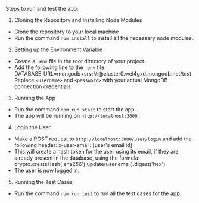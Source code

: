 Steps to run and test the app:

1. Cloning the Repository and Installing Node Modules
- Clone the repository to your local machine
- Run the command `npm install` to install all the necessary node modules.

2. Setting up the Environment Variable
- Create a `.env` file in the root directory of your project.
- Add the following line to the `.env` file:
  DATABASE_URL=mongodb+srv://<username>:<password>@cluster0.wel4gxd.mongodb.net/test
  Replace `<username>` and `<password>` with your actual MongoDB connection credentials.

3. Running the App
- Run the command `npm run start` to start the app.
- The app will be running on `http://localhost:3000`.

4. Login the User
- Make a POST request to `http://localhost:3000/user/login` and add the following header:
  x-user-email: [user's email id]
- This will create a hash token for the user using its email, if they are already present in the database, using the formula:
  crypto.createHash('sha256').update(user.email).digest('hex')
- The user is now logged in.

5. Running the Test Cases
- Run the command `npm run test` to run all the test cases for the app.
